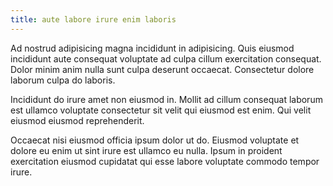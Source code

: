 ```yaml
---
title: aute labore irure enim laboris
---
```


Ad nostrud adipisicing magna incididunt in adipisicing. Quis eiusmod incididunt aute consequat voluptate ad culpa cillum exercitation consequat. Dolor minim anim nulla sunt culpa deserunt occaecat. Consectetur dolore laborum culpa do laboris.

Incididunt do irure amet non eiusmod in. Mollit ad cillum consequat laborum est ullamco voluptate consectetur sit velit qui eiusmod est enim. Qui velit eiusmod eiusmod reprehenderit.

Occaecat nisi eiusmod officia ipsum dolor ut do. Eiusmod voluptate et dolore eu enim ut sint irure est ullamco eu nulla. Ipsum in proident exercitation eiusmod cupidatat qui esse labore voluptate commodo tempor irure.